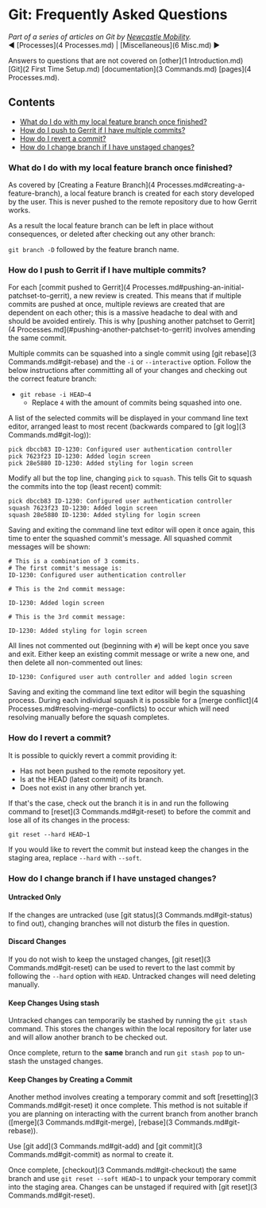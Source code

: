 # Git: Frequently Asked Questions

*Part of a series of articles on Git by
[Newcastle Mobility](https://github.com/newcastle-mobility).*  
:arrow_backward: [Processes](4 Processes.md) | [Miscellaneous](6 Misc.md) :arrow_forward:

Answers to questions that are not covered on [other](1 Introduction.md)
[Git](2 First Time Setup.md) [documentation](3 Commands.md) [pages](4 Processes.md).

## Contents

- [What do I do with my local feature branch once finished?](#what-do-i-do-with-my-local-feature-branch-once-finished)
- [How do I push to Gerrit if I have multiple commits?](#how-do-i-push-to-gerrit-if-i-have-multiple-commits)
- [How do I revert a commit?](#how-do-i-revert-a-commit)
- [How do I change branch if I have unstaged changes?](#how-do-i-change-branch-if-i-have-unstaged-changes)

### What do I do with my local feature branch once finished?

As covered by [Creating a Feature Branch](4 Processes.md#creating-a-feature-branch), a local
feature branch is created for each story developed by the user. This is never pushed to the remote
repository due to how Gerrit works.

As a result the local feature branch can be left in place without consequences, or deleted after
checking out any other branch:

`git branch -D` followed by the feature branch name.

### How do I push to Gerrit if I have multiple commits?

For each [commit pushed to Gerrit](4 Processes.md#pushing-an-initial-patchset-to-gerrit), a new
review is created. This means that if multiple commits are pushed at once, multiple reviews are
created that are dependent on each other; this is a massive headache to deal with and should be
avoided entirely. This is why
[pushing another patchset to Gerrit](4 Processes.md](#pushing-another-patchset-to-gerrit) involves
amending the same commit.

Multiple commits can be squashed into a single commit using [git rebase](3 Commands.md#git-rebase)
and the `-i` or `--interactive` option. Follow the below instructions after committing all of your
changes and checking out the correct feature branch:

- `git rebase -i HEAD~4`
  - Replace `4` with the amount of commits being squashed into one.

A list of the selected commits will be displayed in your command line text editor, arranged least
to most recent (backwards compared to [git log](3 Commands.md#git-log)):

```
pick dbccb83 ID-1230: Configured user authentication controller
pick 7623f23 ID-1230: Added login screen
pick 28e5880 ID-1230: Added styling for login screen
```

Modify all but the top line, changing `pick` to `squash`. This tells Git to squash the commits into
the top (least recent) commit:

```
pick dbccb83 ID-1230: Configured user authentication controller
squash 7623f23 ID-1230: Added login screen
squash 28e5880 ID-1230: Added styling for login screen
```

Saving and exiting the command line text editor will open it once again, this time to enter the
squashed commit's message. All squashed commit messages will be shown:

```
# This is a combination of 3 commits.
# The first commit's message is:
ID-1230: Configured user authentication controller

# This is the 2nd commit message:

ID-1230: Added login screen

# This is the 3rd commit message:

ID-1230: Added styling for login screen
```

All lines not commented out (beginning with `#`) will be kept once you save and exit. Either keep
an existing commit message or write a new one, and then delete all non-commented out lines:

```
ID-1230: Configured user auth controller and added login screen
```
Saving and exiting the command line text editor will begin the squashing process. During each
individual squash it is possible for a [merge conflict](4 Processes.md#resolving-merge-conflicts) to
occur which will need resolving manually before the squash completes.

### How do I revert a commit?

It is possible to quickly revert a commit providing it:

- Has not been pushed to the remote repository yet.
- Is at the HEAD (latest commit) of its branch.
- Does not exist in any other branch yet.

If that's the case, check out the branch it is in and run the following command to
[reset](3 Commands.md#git-reset) to before the commit and lose all of its changes in the process:

`git reset --hard HEAD~1`

If you would like to revert the commit but instead keep the changes in the staging area, replace
`--hard` with `--soft`.

### How do I change branch if I have unstaged changes?

#### Untracked Only

If the changes are untracked (use [git status](3 Commands.md#git-status) to find out), changing
branches will not disturb the files in question.

#### Discard Changes

If you do not wish to keep the unstaged changes, [git reset](3 Commands.md#git-reset) can be used to
revert to the last commit by following the `--hard` option with `HEAD`. Untracked changes will need
deleting manually.

#### Keep Changes Using stash

Untracked changes can temporarily be stashed by running the `git stash` command. This stores the
changes within the local repository for later use and will allow another branch to be checked out.

Once complete, return to the **same** branch and run `git stash pop` to un-stash the unstaged
changes.

#### Keep Changes by Creating a Commit

Another method involves creating a temporary commit and soft [resetting](3 Commands.md#git-reset) it
once complete. This method is not suitable if you are planning on interacting with the current
branch from another branch ([merge](3 Commands.md#git-merge), [rebase](3 Commands.md#git-rebase)).

Use [git add](3 Commands.md#git-add) and [git commit](3 Commands.md#git-commit) as normal to create
it.

Once complete, [checkout](3 Commands.md#git-checkout) the same branch and use
`git reset --soft HEAD~1` to unpack your temporary commit into the staging area. Changes can be
unstaged if required with [git reset](3 Commands.md#git-reset).
